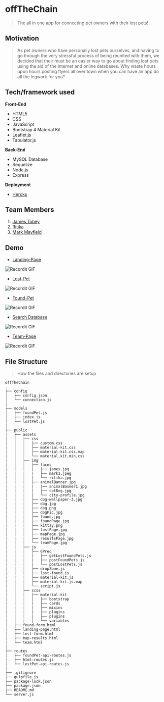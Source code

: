 # offTheChain

> The all in one app for connecting pet owners with their lost pets!

## Motivation

> As pet owners who have personally lost pets ourselves, and having to go through the very stressful process of being reunited with them, we decided that their must be an easier way to go about finding lost pets using the aid of the internet and online databases. Why waste hours upon hours posting flyers all over town when you can have an app do all the legwork for you?

## Tech/framework used

<b>Front-End</b>
- HTML5
- CSS
- JavaScript
- Bootstrap 4 Material Kit
- Leaflet.js
- Tabulator.js

<b>Back-End</b>
- MySQL Database
- Sequelize
- Node.js
- Express
  
<b>Deployment</b>
- [Heroku](https://offthechain-app.herokuapp.com/)
  
## Team Members
1. [James Tobey](https://github.com/jctobey)
2. [Ritika](https://github.com/Ritikawesome)
3. [Mark Mayfield](https://github.com/themarcusaurelius)

## Demo
- [Landing-Page](https://offthechain-app.herokuapp.com/)

![Recordit GIF](http://g.recordit.co/iLN6A0vSD8.gif)

- [Lost-Pet](https://offthechain-app.herokuapp.com/lost-form.html)

![Recordit GIF](http://g.recordit.co/iLN6A0vSD8.gif)

- [Found-Pet](https://offthechain-app.herokuapp.com/found-form.html)

![Recordit GIF](http://g.recordit.co/iLN6A0vSD8.gif)

- [Search Database](https://offthechain-app.herokuapp.com/map-results.html)

![Recordit GIF](http://g.recordit.co/iLN6A0vSD8.gif)

- [Team-Page](https://offthechain-app.herokuapp.com/team.html)

![Recordit GIF](http://g.recordit.co/iLN6A0vSD8.gif)

## File Structure
> How the files and directories are setup


```
offTheChain
.
├── config
│   ├── config.json
│   └── connection.js
|
├── models
│   ├── foundPet.js
│   ├── index.js
│   └── lostPet.js
|
├── public
|   ├── assets
|   │   ├── css
|   │   │   ├── custom.css
|   │   │   ├── material-kit.css
|   │   │   ├── material-kit.css.map
|   │   │   └── material.kit.min.css
|   │   ├── img
|   │   │   ├── faces
|   │   │   |   ├── james.jpg
|   |   |   |   ├── mark1.jpeg
|   │   │   |   └── ritika.jpg
|   |   |   ├── animalBanner.jpg
|   |   |   |   |── animalBanner1.jpg
|   |   |   |   ├── catDog.jpg
|   |   |   |   └── city-profile.jpg
|   |   |   ├── dog-wallpaper-3.jpg
|   |   |   ├── dog.jpg
|   |   |   ├── dog.png
|   |   |   ├── dogPic.jpg
|   |   |   ├── found.jpg
|   |   |   ├── foundPage.jpg
|   |   |   ├── kittay.png
|   |   |   ├── lostPage.jpg
|   |   |   ├── mapPage.jpg
|   |   |   ├── resultsPage.jpg
|   │   │   └── teamPage.jpg
|   |   ├── js
|   |   |   ├── GPreq
|   |   |   |   ├── getLostFoundPets.js
|   |   |   |   ├── postFoundPets.js
|   |   |   |   └── postLostPets.js
|   |   |   ├── dropZone.js
|   |   |   ├── lost-found.js
|   |   |   ├── material-kit.js
|   |   |   ├── material-kit.js.map
|   |   |   └── script.js
|   │   ├── scss
|   │   |   ├── material-kit
|   │   |   │   ├── bootstrap
|   |   |   |   ├── cards
|   |   |   |   ├── mixins
|   |   |   |   ├── plugins
|   |   |   |   ├── plugins
|   │   |   │   └── variables
|   ├── found-form.html
|   ├── landing-page.html
|   ├── lost-form.html
|   ├── map-results.html
|   └── team.html
|
├── routes
|   ├── foundPet-api-routes.js
|   ├── html-routes.js
|   └── lostPet-api-routes.js
|
├── .gitignore
├── gulpfile.js
├── package-lock.json
├── package.json
├── README.md
└── server.js
    
```



